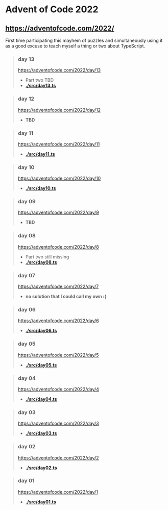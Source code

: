 # Advent of Code 2022
## https://adventofcode.com/2022/

First time participating this mayhem of puzzles and simultaneously using it as a good excuse to teach myself a thing or two about TypeScript.

> ### day 13
> https://adventofcode.com/2022/day/13  
> - Part two TBD
> - **[./src/day13.ts](<./src/day13.ts> "day 13 solution")**  

> ### day 12
> https://adventofcode.com/2022/day/12  
> - **TBD**  

> ### day 11
> https://adventofcode.com/2022/day/11  
> - **[./src/day11.ts](<./src/day11.ts> "day 11 solution")**  

> ### day 10
> https://adventofcode.com/2022/day/10  
> - **[./src/day10.ts](<./src/day10.ts> "day 10 solution")**  

> ### day 09
> https://adventofcode.com/2022/day/9  
> - **TBD**  

> ### day 08
> https://adventofcode.com/2022/day/8  
> - Part two still missing
> - **[./src/day08.ts](<./src/day08.ts> "day 08 solution")** 

> ### day 07
> https://adventofcode.com/2022/day/7  
> - **no solution that I could call my own :(**  

> ### day 06
> https://adventofcode.com/2022/day/6  
> - **[./src/day06.ts](<./src/day06.ts> "day 06 solution")**  

> ### day 05
> https://adventofcode.com/2022/day/5  
> - **[./src/day05.ts](<./src/day05.ts> "day 05 solution")**  

> ### day 04
> https://adventofcode.com/2022/day/4  
> - **[./src/day04.ts](<./src/day04.ts> "day 04 solution")**  

> ### day 03
> https://adventofcode.com/2022/day/3  
> - **[./src/day03.ts](<./src/day03.ts> "day 03 solution")**  

> ### day 02
> https://adventofcode.com/2022/day/2  
> - **[./src/day02.ts](<./src/day02.ts> "day 02 solution")**  

> ### day 01
> https://adventofcode.com/2022/day/1  
> - **[./src/day01.ts](<./src/day01.ts> "day 01 solution")**  
